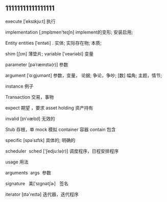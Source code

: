 ## 11111111111111111

execute	[ˈeksɪkju:t]  执行

implementation  [ˌɪmplɪmen'teɪʃn]   implement的变形; 安装启用;

Entity entities	[ˈentəti] . 实体; 实际存在物; 本质;

shim	[ʃɪm]	薄垫片;
variable   [ˈveəriəbl] 变量
 
parameter  [pəˈræmɪtə(r)]  参数

argument [ˈɑ:gjumənt] 参数，变量， 论据; 争论，争吵; [数] 幅角; 主题，情节;

instance  例子 

Transaction  交易，事物

expect  期望 ，要求
asset holding  资产持有

invalid	 [ɪnˈvælɪd] 无效的


Stub 存根，单   mock 模拟  container  容器   contain 包含


specific	[spəˈsɪfɪk] 具体的; 明确的


scheduler  sched  ['ʃedju:lə(r)]  调度程序，日程安排程序


usage    用法

arguments  args  参数
  
signature   美[ˈsɪɡnətʃɚ]   签名


iterator  [ɪtə'reɪtə]    迭代器，迭代程序
